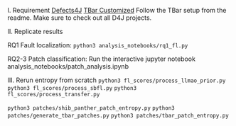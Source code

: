 I. Requirement
[Defects4J](https://github.com/rjust/defects4j)
[TBar Customized](https://github.com/squaresLab/TBar)
Follow the TBar setup from the readme. Make sure to check out all D4J projects.

II. Replicate results

RQ1 Fault localization: `python3 analysis_notebooks/rq1_fl.py`

RQ2-3 Patch classification: Run the interactive jupyter notebook analysis_notebooks/patch_analysis.ipynb


III. Rerun entropy from scratch
`python3 fl_scores/process_llmao_prior.py`
`python3 fl_scores/process_sbfl.py`
`python3 fl_scores/process_transfer.py`

`python3 patches/shib_panther_patch_entropy.py`
`python3 patches/generate_tbar_patches.py`
`python3 patches/tbar_patch_entropy.py`